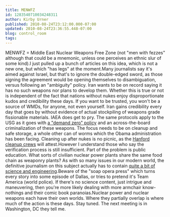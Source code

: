 ```yaml
---
title: MENWFZ
id: 1283540710034248311
author: Kirby Urner
published: 2010-08-24T23:12:00.000-07:00
updated: 2010-08-24T23:36:55.448-07:00
blog: control_room
tags: 
---
```


MENWFZ = Middle East Nuclear Weapons Free Zone (not "men with fezzes" although that could be a mnemonic, unless one perceives an ethnic slur of some kind).I just pulled up a bunch of articles on this idea, which is not a new one, but which "has legs" at the moment.Many journalists say it's aimed against Israel, but that's to ignore the double-edged sword, as those signing the agreement would be opening themselves to disambiguation, versus following an "ambiguity" policy.  Iran wants to be on record saying it has no such weapons nor plans to develop them.  Whether this is true or not is independent of the fact that nations without nukes enjoy disproportionate kudos and credibility these days.  If you want to be trusted, you won't be a source of WMDs, for anyone, not even yourself.  Iran gains credibility every day that goes by without evidence of actual stockpiling of weapons grade fissionable materials. IAEA does get to pry.  The same protocols apply to the USG as it goes with [a "demand zero" policy](http://worldgame.blogspot.com/2010/07/countdown-to-zero-movie-review.html) and an across-the-board criminalization of these weapons.  The focus needs to be on cleanup and safe storage, a whole other can of worms which the Obama administration has been facing.  Cleaning up after nukes is no picnic, as the [Hanford cleanup crews](http://worldgame.blogspot.com/2010/08/source-to-sea-columbia-river-swim-movie.html) will attest.However I understand those who say the verification process is still insufficient.  Part of the problem is public education.  What sorts of civilian nuclear power plants share the same food chain as weaponry plants?  As with so many issues in our modern world, the definitive journalism on this subject actually has to contain [quite a bit of science and engineering](http://worldgame.blogspot.com/2010/08/open-source-health-care.html).Beware of the "soap opera press" which turns every story into some episode of Dallas, or tries to pretend it's Team America (world police).  If there's no science content, just intrigue and maneuvering, then you're more likely dealing with more armchair know-nothings and their comic book paranoias.Nuclear power and nuclear weapons each have their own worlds.  Where they partially overlap is where much of the action is these days.  Stay tuned.  The next meeting is in Washington, DC they tell me.